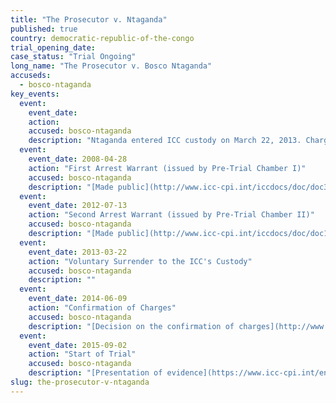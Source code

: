 ```yaml
---
title: "The Prosecutor v. Ntaganda"
published: true
country: democratic-republic-of-the-congo
trial_opening_date:
case_status: "Trial Ongoing"
long_name: "The Prosecutor v. Bosco Ntaganda"
accuseds:
  - bosco-ntaganda
key_events:
  event:
    event_date:
    action:
    accused: bosco-ntaganda
    description: "Ntaganda entered ICC custody on March 22, 2013. Charges were confirmed against him on June 9, 2014. The trial in this case opened on 2 September 2015 before Trial Chamber VI."
  event:
    event_date: 2008-04-28
    action: "First Arrest Warrant (issued by Pre-Trial Chamber I)"
    accused: bosco-ntaganda
    description: "[Made public](http://www.icc-cpi.int/iccdocs/doc/doc305330.PDF)"
  event:
    event_date: 2012-07-13
    action: "Second Arrest Warrant (issued by Pre-Trial Chamber II)"
    accused: bosco-ntaganda
    description: "[Made public](http://www.icc-cpi.int/iccdocs/doc/doc1441449.pdf)"
  event:
    event_date: 2013-03-22
    action: "Voluntary Surrender to the ICC's Custody"
    accused: bosco-ntaganda
    description: ""
  event:
    event_date: 2014-06-09
    action: "Confirmation of Charges"
    accused: bosco-ntaganda
    description: "[Decision on the confirmation of charges](http://www.icc-cpi.int/iccdocs/doc/doc1783301.pdf)"
  event:
    event_date: 2015-09-02
    action: "Start of Trial"
    accused: bosco-ntaganda
    description: "[Presentation of evidence](https://www.icc-cpi.int/en_menus/icc/situations%20and%20cases/situations/situation%20icc%200104/related%20cases/icc%200104%200206/Pages/ntaganda-trial-info.aspx)"
slug: the-prosecutor-v-ntaganda
---
```

